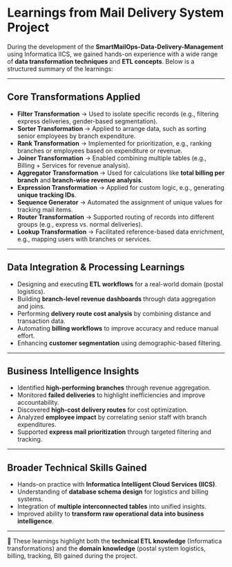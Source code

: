 # Learnings from Mail Delivery System Project

During the development of the **SmartMailOps-Data-Delivery-Management** using Informatica IICS, we gained hands-on experience with a wide range of **data transformation techniques** and **ETL concepts**. Below is a structured summary of the learnings:

---

##  Core Transformations Applied
- **Filter Transformation** → Used to isolate specific records (e.g., filtering express deliveries, gender-based segmentation).  
- **Sorter Transformation** → Applied to arrange data, such as sorting senior employees by branch expenditure.  
- **Rank Transformation** → Implemented for prioritization, e.g., ranking branches or employees based on expenditure or revenue.  
- **Joiner Transformation** → Enabled combining multiple tables (e.g., Billing + Services for revenue analysis).  
- **Aggregator Transformation** → Used for calculations like **total billing per branch** and **branch-wise revenue analysis**.  
- **Expression Transformation** → Applied for custom logic, e.g., generating **unique tracking IDs**.  
- **Sequence Generator** → Automated the assignment of unique values for tracking mail items.  
- **Router Transformation** → Supported routing of records into different groups (e.g., express vs. normal deliveries).  
- **Lookup Transformation** → Facilitated reference-based data enrichment, e.g., mapping users with branches or services.  

---

##  Data Integration & Processing Learnings
- Designing and executing **ETL workflows** for a real-world domain (postal logistics).  
- Building **branch-level revenue dashboards** through data aggregation and joins.  
- Performing **delivery route cost analysis** by combining distance and transaction data.  
- Automating **billing workflows** to improve accuracy and reduce manual effort.  
- Enhancing **customer segmentation** using demographic-based filtering.  

---

##  Business Intelligence Insights
- Identified **high-performing branches** through revenue aggregation.  
- Monitored **failed deliveries** to highlight inefficiencies and improve accountability.  
- Discovered **high-cost delivery routes** for cost optimization.  
- Analyzed **employee impact** by correlating senior staff with branch expenditures.  
- Supported **express mail prioritization** through targeted filtering and tracking.  

---

## Broader Technical Skills Gained
- Hands-on practice with **Informatica Intelligent Cloud Services (IICS)**.  
- Understanding of **database schema design** for logistics and billing systems.  
- Integration of **multiple interconnected tables** into unified insights.  
- Improved ability to **transform raw operational data into business intelligence**.  

---

📌 These learnings highlight both the **technical ETL knowledge** (Informatica transformations) and the **domain knowledge** (postal system logistics, billing, tracking, BI) gained during the project.
